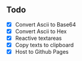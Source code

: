 ## Todo
- [x] Convert Ascii to Base64
- [x] Convert Ascii to Hex
- [x] Reactive textareas
- [x] Copy texts to clipboard
- [x] Host to Github Pages
